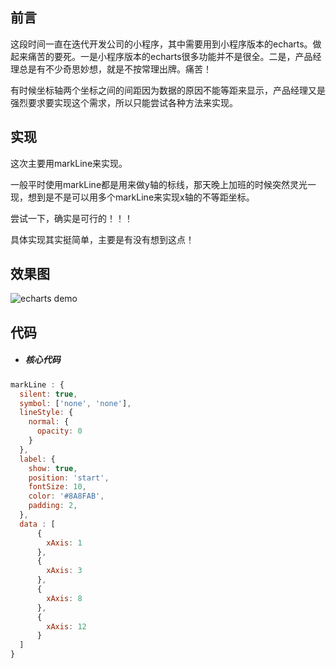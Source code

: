 ## 前言

这段时间一直在迭代开发公司的小程序，其中需要用到小程序版本的echarts。做起来痛苦的要死。一是小程序版本的echarts很多功能并不是很全。二是，产品经理总是有不少奇思妙想，就是不按常理出牌。痛苦！

有时候坐标轴两个坐标之间的间距因为数据的原因不能等距来显示，产品经理又是强烈要求要实现这个需求，所以只能尝试各种方法来实现。

## 实现

这次主要用markLine来实现。

一般平时使用markLine都是用来做y轴的标线，那天晚上加班的时候突然灵光一现，想到是不是可以用多个markLine来实现x轴的不等距坐标。

尝试一下，确实是可行的！！！

具体实现其实挺简单，主要是有没有想到这点！

## 效果图

![echarts demo](http://p1hywzeee.bkt.clouddn.com/echarts-demo/echarts-unequal-axis-demo.png)

## 代码

- ##### 核心代码

```javascript
markLine : {
  silent: true,
  symbol: ['none', 'none'],
  lineStyle: {
    normal: {
      opacity: 0
    }
  },
  label: {
    show: true,
    position: 'start',
    fontSize: 10,
    color: '#8A8FAB',
    padding: 2,
  },
  data : [
      {
        xAxis: 1
      },
      {
        xAxis: 3
      },
      {
        xAxis: 8
      },
      {
        xAxis: 12
      }
  ]
}
```

